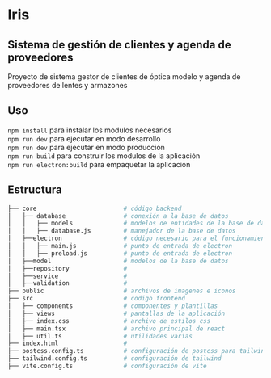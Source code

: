 # Iris
## Sistema de gestión de clientes y agenda de proveedores
Proyecto de sistema gestor de clientes de óptica modelo y agenda de proveedores de lentes y armazones

## Uso

`npm install` para instalar los modulos necesarios  
`npm run dev` para ejecutar en modo desarrollo  
`npm run dev` para ejecutar en modo producción  
`npm run build` para construir los modulos de la aplicación  
`npm run electron:build` para empaquetar la aplicación  

## Estructura

```bash
├── core                        # código backend
│   ├── database                # conexión a la base de datos
│   │   ├── models              # modelos de entidades de la base de datos
│   │   ├── database.js         # manejador de la base de datos
│   ├──electron                 # código necesario para el funcionamiento de electron
│   │   ├── main.js             # punto de entrada de electron
│   │   ├── preload.js          # punto de entrada de electron
│   ├──model                    # modelos de la base de datos
│   ├──repository               # 
│   ├──service                  # 
│   ├──validation               # 
├── public                      # archivos de imagenes e iconos
├── src                         # codigo frontend
│   ├── components              # componentes y plantillas
│   ├── views                   # pantallas de la aplicación
│   ├── index.css               # archivo de estilos css
│   ├── main.tsx                # archivo principal de react
│   ├── util.ts                 # utilidades varias
├── index.html                  # 
├── postcss.config.ts           # configuración de postcss para tailwind
├── tailwind.config.ts          # configuración de tailwind
├── vite.config.ts              # configuración de vite
```